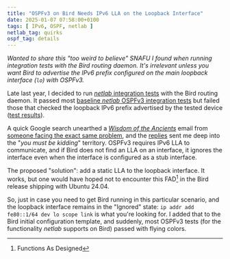```yaml
---
title: "OSPFv3 on Bird Needs IPv6 LLA on the Loopback Interface"
date: 2025-01-07 07:58:00+0100
tags: [ IPv6, OSPF, netlab ]
netlab_tag: quirks
ospf_tag: details
---
```

_Wanted to share this "too weird to believe" SNAFU I found when running integration tests with the Bird routing daemon. It's irrelevant unless you want Bird to advertise the IPv6 prefix configured on the main loopback interface (`lo`) with OSPFv3._

Late last year, I decided to run [_netlab_ integration tests](https://tests.netlab.tools/) with the Bird routing daemon. It passed most [baseline _netlab_ OSPFv3 integration tests](https://tests.netlab.tools/_html/coverage.ospf.ospfv3) but failed those that checked the loopback IPv6 prefix advertised by the tested device ([test results](https://tests.netlab.tools/_html/bird-clab-ospf-ospfv3)).
<!--more-->
A quick Google search unearthed a *[Wisdom of the Ancients](https://xkcd.com/979/)* email from [someone facing the exact same problem](https://bird.network.cz/pipermail/bird-users/2012-August/003161.html), and the [replies](https://bird.network.cz/pipermail/bird-users/2012-August/007868.html) sent me deep into the "_you must be kidding_" territory. OSPFv3 requires IPv6 LLA to communicate, and if Bird does not find an LLA on an interface, it ignores the interface even when the interface is configured as a stub interface.

The proposed "solution": add a static LLA to the loopback interface. It works, but one would have hoped not to encounter this FAD[^FAD] in the Bird release shipping with Ubuntu 24.04.

[^FAD]: Functions As Designed

So, just in case you need to get Bird running in this particular scenario, and the loopback interface remains in the "Ignored" state: `ip addr add fe80::1/64 dev lo scope link` is what you're looking for. I added that to the Bird initial configuration template, and suddenly, most OSPFv3 tests (for the functionality _netlab_ supports on Bird) passed with flying colors.
